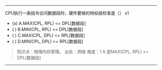---
CPU执行一条指令访问数据段时，硬件要做的特权级检查是（） s1
- (x) A.MAX(CPL, RPL) <= DPL[数据段]
- ( ) B.MIN(CPL, RPL) <= DPL[数据段]
- ( ) C.MAX(CPL, DPL) <= RPL[数据段]
- ( ) D.MIN(CPL, DPL) <= RPL[数据段]

> 知识点：物理内存管理。
> 出处：网络
> 难度：1
> A 是MAX(CPL, RPL) <= DPL[数据段]


---